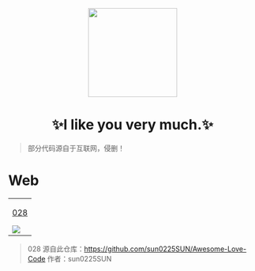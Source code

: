 <div align="center">
    <img  width=180 src="https://cdn.jsdelivr.net/gh/sun0225SUN/Awesome-Love-Code/assets/logo.png"/>
    <h1>✨I like you very much.✨</h1> 
</div>

> 部分代码源自于互联网，侵删！

# Web

<table align="center">
    <!-- 第十行 -->
    <tr>
    <td valign="top">
        <a target="_blank" href="https://C15043.github.io/raccoon.github.io/028/">
            <p align="center">028</p>
            <img src="https://cdn.jsdelivr.net/gh/sun0225SUN/Awesome-Love-Code/assets/img/web/028.jpg"/>
        </a>
    </td>
    </tr>
</table>

>  028 源自此仓库：https://github.com/sun0225SUN/Awesome-Love-Code  作者：sun0225SUN

